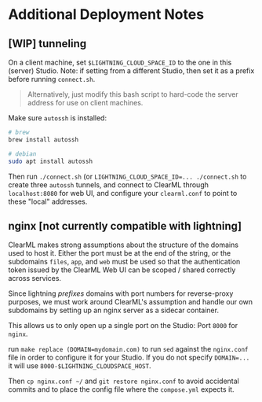 # Additional Deployment Notes

## [WIP] tunneling
On a client machine, set `$LIGHTNING_CLOUD_SPACE_ID` to the one in this (server) Studio. Note: if setting from a different Studio, then set it as a prefix before running `connect.sh`.

> Alternatively, just modify this bash script to hard-code the server address for use on client machines.

Make sure `autossh` is installed:

```bash
# brew
brew install autossh

# debian
sudo apt install autossh
```

Then run `./connect.sh` (or `LIGHTNING_CLOUD_SPACE_ID=... ./connect.sh` to create three `autossh` tunnels, and connect to ClearML through `localhost:8080` for web UI, and configure your `clearml.conf` to point to these "local" addresses.


## nginx [not currently compatible with lightning]

ClearML makes strong assumptions about the structure of the domains used to host it. Either the port must be at the end of the string, or the subdomains `files`, `app`, and `web` must be used so that the authentication token issued by the ClearML Web UI can be scoped / shared correctly across services.

Since lightning _prefixes_ domains with port numbers for reverse-proxy purposes, we must work around ClearML's assumption and handle our own subdomains by setting up an nginx server as a sidecar container.

This allows us to only open up a single port on the Studio: Port `8000` for `nginx`.

run `make replace (DOMAIN=mydomain.com)` to run `sed` against the `nginx.conf` file in order to configure it for your Studio. If you do not specify `DOMAIN=...` it will use `8000-$LIGHTNING_CLOUDSPACE_HOST`.

Then `cp nginx.conf ~/` and `git restore nginx.conf` to avoid accidental commits and to place the config file where the `compose.yml` expects it.
